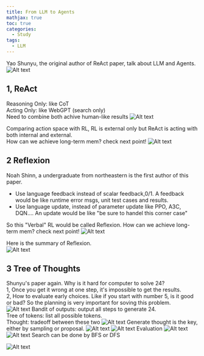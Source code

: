 ```yaml
---
title: From LLM to Agents
mathjax: true
toc: true
categories:
  - Study
tags:
  - LLM
---
```


Yao Shunyu, the original author of ReAct paper, talk about LLM and Agents.
![Alt text](/assets/images/23-09-19-LLM2Agents_files/overview.png)

## 1, ReAct
Reasoning Only: like CoT  
Acting Only: like WebGPT (search only)  
Need to combine both achive human-like results
![Alt text](/assets/images/23-09-19-LLM2Agents_files/react_overview.png)

Comparing action space with RL, RL is external only but ReAct is acting with both internal and external.  
How can we achieve long-term mem? check next point!
![Alt text](/assets/images/23-09-19-LLM2Agents_files/react_summary.png)



## 2 Reflexion
Noah Shinn, a undergraduate from northeastern is the first author of this paper. 

- Use language feedback instead of scalar feedback,0/1. A feedback would be like runtime error msgs, unit test cases and results. 
- Use language update, instead of parameter update like PPO, A3C, DQN.... An update would be like "be sure to handel this corner case"

So this "Verbal" RL would be called Reflexion.
How can we achieve long-term mem? check next point!
![Alt text](/assets/images/23-09-19-LLM2Agents_files/reflex_verbalRL.png)

Here is the summary of Reflexion.  
![Alt text](/assets/images/23-09-19-LLM2Agents_files/reflex_summary.png)

## 3 Tree of Thoughts
Shunyu's paper again. Why is it hard for computer to solve 24?  
1, Once you get it wrong at one step, it's impossible to get the results.   
2, How to evaluate early choices. Like if you start with number 5, is it good or bad?
So the planning is very important for soving this problem.  
![Alt text](/assets/images/23-09-19-LLM2Agents_files/tot_overview.png)
Bandit of outputs: output all steps to generate 24.  
Tree of tokens: list all possible tokens.  
Thought: tradeoff between these two
![Alt text](/assets/images/23-09-19-LLM2Agents_files/tot_thoughts.png)
Generate thought is the key, either by sampling or proposal. 
![Alt text](/assets/images/23-09-19-LLM2Agents_files/tot_generationA.png)
![Alt text](/assets/images/23-09-19-LLM2Agents_files/tot_generationB.png)
Evaluation
![Alt text](/assets/images/23-09-19-LLM2Agents_files/tot_evaluationA.png)
![Alt text](/assets/images/23-09-19-LLM2Agents_files/tot_evaluationB.png)
Search can be done by BFS or DFS


![Alt text](/assets/images/23-09-19-LLM2Agents_files/tot_summary.png)